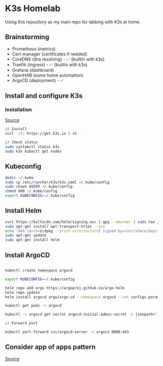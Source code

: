 # K3s Homelab

Using this repository as my main repo for labbing with K3s at home.

## Brainstorming

- Prometheus (metrics)
- Cert-manager (certificates if needed)
- CoreDNS (dns resolving) - ✅ (builtin with k3s)
- Traefik (ingress) - ✅ (builtin with k3s)
- Grafana (dashboard)
- OpenHAB (some home automation)
- ArgoCD (deployment) - ✅

## Install and configure K3s

### Installation

[Source](https://lumochift.org/blog/k3s-argocd#installing-k3s)

```bash
// Install
curl -sfL https://get.k3s.io | sh -

// Check status
sudo systemctl status k3s
sudo k3s kubectl get nodes
```

## Kubeconfig

```bash
mkdir ~/.kube
sudo cp /etc/rancher/k3s/k3s.yaml ~/.kube/config
sudo chown $USER ~/.kube/config
chmod 600 ~/.kube/config
export KUBECONFIG=~/.kube/config
```

## Install Helm

```bash
curl https://baltocdn.com/helm/signing.asc | gpg --dearmor | sudo tee /usr/share/keyrings/helm.gpg > /dev/null
sudo apt-get install apt-transport-https --yes
echo "deb [arch=$(dpkg --print-architecture) signed-by=/usr/share/keyrings/helm.gpg] https://baltocdn.com/helm/stable/debian/ all main" | sudo tee /etc/apt/sources.list.d/helm-stable-debian.list
sudo apt-get update
sudo apt-get install helm
```

## Install ArgoCD

```bash

kubectl create namespace argocd

export KUBECONFIG=~/.kube/config

helm repo add argo https://argoproj.github.io/argo-helm
helm repo update
helm install argocd argo/argo-cd --namespace argocd --set configs.params."server\.insecure"=true --set redis.exporter.enabled=true --set redis.metrics.enabled=true --set server.metrics.enabled=true --set controller.metrics.enabled=true

kubectl get pods -n argocd

kubectl -n argocd get secret argocd-initial-admin-secret -o jsonpath="{.data.password}" | base64 -d

// Forward port

kubectl port-forward svc/argocd-server -n argocd 8080:443

```

## Consider app of apps pattern

[Source](https://argo-cd.readthedocs.io/en/stable/operator-manual/cluster-bootstrapping/)

